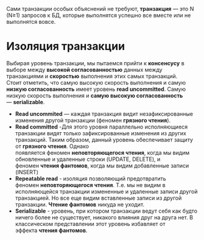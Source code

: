 Сами транзакции особых объяснений не требуют, **транзакция** — это N (N≥1) запросов к БД, которые выполнятся успешно все вместе или не выполнятся вовсе.

# Изоляция транзакции
Выбирая уровень транзакции, мы пытаемся прийти к **консенсусу** в выборе между **высокой согласованностью** данных между транзакциями и **скоростью** выполнения этих самых транзакций.  
Стоит отметить, что самую высокую скорость выполнения и самую **низкую согласованность** имеет уровень **read uncommitted**. Самую низкую скорость выполнения и **самую высокую согласованность** — **serializable**.

- **Read uncommited** — каждая транзакция видит незафиксированные изменения другой транзакции (феномен **грязного чтения**).
- **Read committed** -Для этого уровня параллельно исполняющиеся транзакции видят только зафиксированные изменения из других транзакций. Таким образом, данный уровень обеспечивает защиту от **грязного чтения**. Однако появляется феномен **неповторяющегося чтения**, когда мы видим обновленные и удаленные строки (UPDATE, DELETE), и феномен **чтения фантомов**, когда мы видим добавленные записи (INSERT)
- **Repeatable read** - изоляция позволяющий предотвратить феномен **неповторяющегося чтения**. Т.е. мы не видим в исполняющейся транзакции измененные и удаленные записи другой транзакцией. Но все еще видим вставленные записи из другой транзакции. **Чтение фантомов** никуда не уходит.
- **Serializable** - уровень, при котором транзакции ведут себя как будто ничего более не существует, никакого влияния друг на друга нет. В классическом представлении этот уровень избавляет от эффекта **чтения фантомов**.
